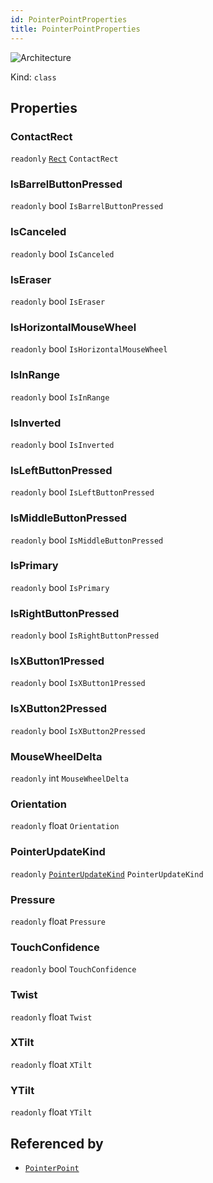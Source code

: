 ```yaml
---
id: PointerPointProperties
title: PointerPointProperties
---
```


![Architecture](https://img.shields.io/badge/architecture-new_only-blue)

Kind: `class`

## Properties
### ContactRect
`readonly`  [`Rect`](https://docs.microsoft.com/uwp/api/Windows.Foundation.Rect) `ContactRect`

### IsBarrelButtonPressed
`readonly`  bool `IsBarrelButtonPressed`

### IsCanceled
`readonly`  bool `IsCanceled`

### IsEraser
`readonly`  bool `IsEraser`

### IsHorizontalMouseWheel
`readonly`  bool `IsHorizontalMouseWheel`

### IsInRange
`readonly`  bool `IsInRange`

### IsInverted
`readonly`  bool `IsInverted`

### IsLeftButtonPressed
`readonly`  bool `IsLeftButtonPressed`

### IsMiddleButtonPressed
`readonly`  bool `IsMiddleButtonPressed`

### IsPrimary
`readonly`  bool `IsPrimary`

### IsRightButtonPressed
`readonly`  bool `IsRightButtonPressed`

### IsXButton1Pressed
`readonly`  bool `IsXButton1Pressed`

### IsXButton2Pressed
`readonly`  bool `IsXButton2Pressed`

### MouseWheelDelta
`readonly`  int `MouseWheelDelta`

### Orientation
`readonly`  float `Orientation`

### PointerUpdateKind
`readonly`  [`PointerUpdateKind`](PointerUpdateKind) `PointerUpdateKind`

### Pressure
`readonly`  float `Pressure`

### TouchConfidence
`readonly`  bool `TouchConfidence`

### Twist
`readonly`  float `Twist`

### XTilt
`readonly`  float `XTilt`

### YTilt
`readonly`  float `YTilt`

## Referenced by
- [`PointerPoint`](PointerPoint)
